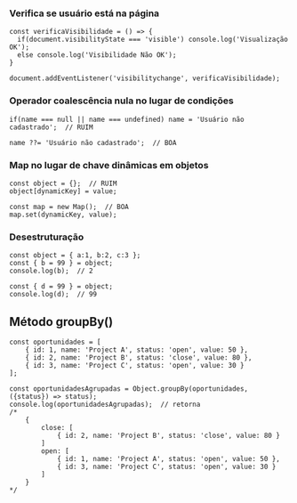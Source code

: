 ### Verifica se usuário está na página

    const verificaVisibilidade = () => {
      if(document.visibilityState === 'visible') console.log('Visualização OK');
      else console.log('Visibilidade Não OK');
    }

    document.addEventListener('visibilitychange', verificaVisibilidade);

### Operador coalescência nula no lugar de condições

    if(name === null || name === undefined) name = 'Usuário não cadastrado';  // RUIM

    name ??= 'Usuário não cadastrado';  // BOA

### Map no lugar de chave dinâmicas em objetos

    const object = {};  // RUIM
    object[dynamicKey] = value;

    const map = new Map();  // BOA
    map.set(dynamicKey, value);

### Desestruturação

    const object = { a:1, b:2, c:3 };
    const { b = 99 } = object;
    console.log(b);  // 2

    const { d = 99 } = object;
    console.log(d);  // 99

## Método groupBy()

    const oportunidades = [
        { id: 1, name: 'Project A', status: 'open', value: 50 },
        { id: 2, name: 'Project B', status: 'close', value: 80 },
        { id: 3, name: 'Project C', status: 'open', value: 30 }
    ];

    const oportunidadesAgrupadas = Object.groupBy(oportunidades, ({status}) => status);
    console.log(oportunidadesAgrupadas);  // retorna
    /*
        {
            close: [
                { id: 2, name: 'Project B', status: 'close', value: 80 }
            ]
            open: [
                { id: 1, name: 'Project A', status: 'open', value: 50 },
                { id: 3, name: 'Project C', status: 'open', value: 30 }
            ]
        }
    */

    
